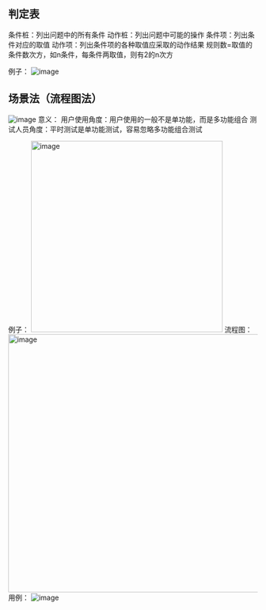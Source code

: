## 判定表
条件桩：列出问题中的所有条件
动作桩：列出问题中可能的操作
条件项：列出条件对应的取值
动作项：列出条件项的各种取值应采取的动作结果
规则数=取值的条件数次方，如n条件，每条件两取值，则有2的n次方

例子：
![image](https://github.com/muyuii/muyuii.github.io/assets/79619919/a1543906-4acc-47e3-943d-cf60aa5217db)

## 场景法（流程图法）
![image](https://github.com/muyuii/muyuii.github.io/assets/79619919/1f4b907f-b31e-4bd2-850f-cf2aa7ca157b)
意义：
用户使用角度：用户使用的一般不是单功能，而是多功能组合
测试人员角度：平时测试是单功能测试，容易忽略多功能组合测试

例子：
<img width="387" alt="image" src="https://github.com/muyuii/muyuii.github.io/assets/79619919/8b64abc1-74db-4a1e-aa05-e018026efd2c">
流程图：
<img width="522" alt="image" src="https://github.com/muyuii/muyuii.github.io/assets/79619919/40d910f6-760e-4610-9360-a44bf614aceb">
用例：
![image](https://github.com/muyuii/muyuii.github.io/assets/79619919/849318ae-204e-48e7-82b5-63d0b6645df6)
